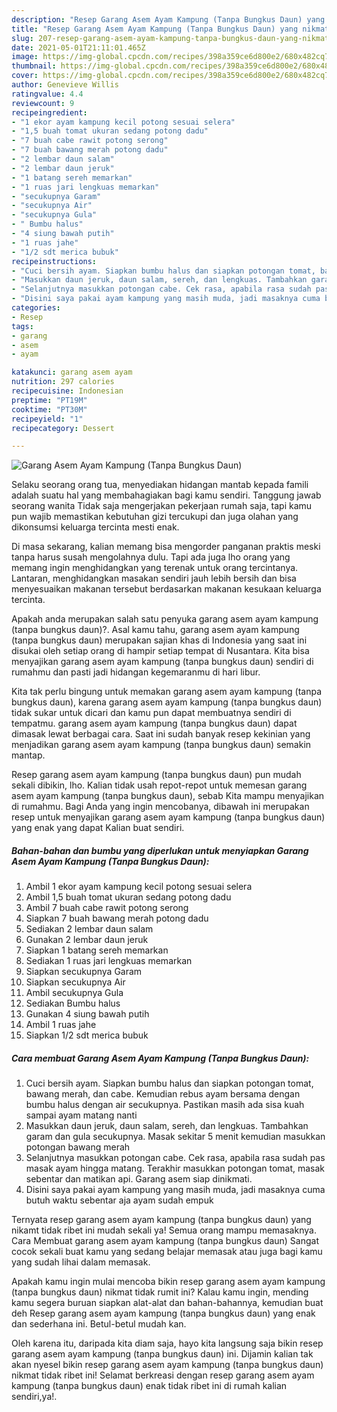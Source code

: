 ```yaml
---
description: "Resep Garang Asem Ayam Kampung (Tanpa Bungkus Daun) yang nikmat dan Mudah Dibuat"
title: "Resep Garang Asem Ayam Kampung (Tanpa Bungkus Daun) yang nikmat dan Mudah Dibuat"
slug: 207-resep-garang-asem-ayam-kampung-tanpa-bungkus-daun-yang-nikmat-dan-mudah-dibuat
date: 2021-05-01T21:11:01.465Z
image: https://img-global.cpcdn.com/recipes/398a359ce6d800e2/680x482cq70/garang-asem-ayam-kampung-tanpa-bungkus-daun-foto-resep-utama.jpg
thumbnail: https://img-global.cpcdn.com/recipes/398a359ce6d800e2/680x482cq70/garang-asem-ayam-kampung-tanpa-bungkus-daun-foto-resep-utama.jpg
cover: https://img-global.cpcdn.com/recipes/398a359ce6d800e2/680x482cq70/garang-asem-ayam-kampung-tanpa-bungkus-daun-foto-resep-utama.jpg
author: Genevieve Willis
ratingvalue: 4.4
reviewcount: 9
recipeingredient:
- "1 ekor ayam kampung kecil potong sesuai selera"
- "1,5 buah tomat ukuran sedang potong dadu"
- "7 buah cabe rawit potong serong"
- "7 buah bawang merah potong dadu"
- "2 lembar daun salam"
- "2 lembar daun jeruk"
- "1 batang sereh memarkan"
- "1 ruas jari lengkuas memarkan"
- "secukupnya Garam"
- "secukupnya Air"
- "secukupnya Gula"
- " Bumbu halus"
- "4 siung bawah putih"
- "1 ruas jahe"
- "1/2 sdt merica bubuk"
recipeinstructions:
- "Cuci bersih ayam. Siapkan bumbu halus dan siapkan potongan tomat, bawang merah, dan cabe. Kemudian rebus ayam bersama dengan bumbu halus dengan air secukupnya. Pastikan masih ada sisa kuah sampai ayam matang nanti"
- "Masukkan daun jeruk, daun salam, sereh, dan lengkuas. Tambahkan garam dan gula secukupnya. Masak sekitar 5 menit kemudian masukkan potongan bawang merah"
- "Selanjutnya masukkan potongan cabe. Cek rasa, apabila rasa sudah pas masak ayam hingga matang. Terakhir masukkan potongan tomat, masak sebentar dan matikan api. Garang asem siap dinikmati."
- "Disini saya pakai ayam kampung yang masih muda, jadi masaknya cuma butuh waktu sebentar aja ayam sudah empuk"
categories:
- Resep
tags:
- garang
- asem
- ayam

katakunci: garang asem ayam 
nutrition: 297 calories
recipecuisine: Indonesian
preptime: "PT19M"
cooktime: "PT30M"
recipeyield: "1"
recipecategory: Dessert

---
```



![Garang Asem Ayam Kampung (Tanpa Bungkus Daun)](https://img-global.cpcdn.com/recipes/398a359ce6d800e2/680x482cq70/garang-asem-ayam-kampung-tanpa-bungkus-daun-foto-resep-utama.jpg)

Selaku seorang orang tua, menyediakan hidangan mantab kepada famili adalah suatu hal yang membahagiakan bagi kamu sendiri. Tanggung jawab seorang  wanita Tidak saja mengerjakan pekerjaan rumah saja, tapi kamu pun wajib memastikan kebutuhan gizi tercukupi dan juga olahan yang dikonsumsi keluarga tercinta mesti enak.

Di masa  sekarang, kalian memang bisa mengorder panganan praktis meski tanpa harus susah mengolahnya dulu. Tapi ada juga lho orang yang memang ingin menghidangkan yang terenak untuk orang tercintanya. Lantaran, menghidangkan masakan sendiri jauh lebih bersih dan bisa menyesuaikan makanan tersebut berdasarkan makanan kesukaan keluarga tercinta. 



Apakah anda merupakan salah satu penyuka garang asem ayam kampung (tanpa bungkus daun)?. Asal kamu tahu, garang asem ayam kampung (tanpa bungkus daun) merupakan sajian khas di Indonesia yang saat ini disukai oleh setiap orang di hampir setiap tempat di Nusantara. Kita bisa menyajikan garang asem ayam kampung (tanpa bungkus daun) sendiri di rumahmu dan pasti jadi hidangan kegemaranmu di hari libur.

Kita tak perlu bingung untuk memakan garang asem ayam kampung (tanpa bungkus daun), karena garang asem ayam kampung (tanpa bungkus daun) tidak sukar untuk dicari dan kamu pun dapat membuatnya sendiri di tempatmu. garang asem ayam kampung (tanpa bungkus daun) dapat dimasak lewat berbagai cara. Saat ini sudah banyak resep kekinian yang menjadikan garang asem ayam kampung (tanpa bungkus daun) semakin mantap.

Resep garang asem ayam kampung (tanpa bungkus daun) pun mudah sekali dibikin, lho. Kalian tidak usah repot-repot untuk memesan garang asem ayam kampung (tanpa bungkus daun), sebab Kita mampu menyajikan di rumahmu. Bagi Anda yang ingin mencobanya, dibawah ini merupakan resep untuk menyajikan garang asem ayam kampung (tanpa bungkus daun) yang enak yang dapat Kalian buat sendiri.

<!--inarticleads1-->

##### Bahan-bahan dan bumbu yang diperlukan untuk menyiapkan Garang Asem Ayam Kampung (Tanpa Bungkus Daun):

1. Ambil 1 ekor ayam kampung kecil potong sesuai selera
1. Ambil 1,5 buah tomat ukuran sedang potong dadu
1. Ambil 7 buah cabe rawit potong serong
1. Siapkan 7 buah bawang merah potong dadu
1. Sediakan 2 lembar daun salam
1. Gunakan 2 lembar daun jeruk
1. Siapkan 1 batang sereh memarkan
1. Sediakan 1 ruas jari lengkuas memarkan
1. Siapkan secukupnya Garam
1. Siapkan secukupnya Air
1. Ambil secukupnya Gula
1. Sediakan  Bumbu halus
1. Gunakan 4 siung bawah putih
1. Ambil 1 ruas jahe
1. Siapkan 1/2 sdt merica bubuk




<!--inarticleads2-->

##### Cara membuat Garang Asem Ayam Kampung (Tanpa Bungkus Daun):

1. Cuci bersih ayam. Siapkan bumbu halus dan siapkan potongan tomat, bawang merah, dan cabe. Kemudian rebus ayam bersama dengan bumbu halus dengan air secukupnya. Pastikan masih ada sisa kuah sampai ayam matang nanti
1. Masukkan daun jeruk, daun salam, sereh, dan lengkuas. Tambahkan garam dan gula secukupnya. Masak sekitar 5 menit kemudian masukkan potongan bawang merah
1. Selanjutnya masukkan potongan cabe. Cek rasa, apabila rasa sudah pas masak ayam hingga matang. Terakhir masukkan potongan tomat, masak sebentar dan matikan api. Garang asem siap dinikmati.
1. Disini saya pakai ayam kampung yang masih muda, jadi masaknya cuma butuh waktu sebentar aja ayam sudah empuk




Ternyata resep garang asem ayam kampung (tanpa bungkus daun) yang nikamt tidak ribet ini mudah sekali ya! Semua orang mampu memasaknya. Cara Membuat garang asem ayam kampung (tanpa bungkus daun) Sangat cocok sekali buat kamu yang sedang belajar memasak atau juga bagi kamu yang sudah lihai dalam memasak.

Apakah kamu ingin mulai mencoba bikin resep garang asem ayam kampung (tanpa bungkus daun) nikmat tidak rumit ini? Kalau kamu ingin, mending kamu segera buruan siapkan alat-alat dan bahan-bahannya, kemudian buat deh Resep garang asem ayam kampung (tanpa bungkus daun) yang enak dan sederhana ini. Betul-betul mudah kan. 

Oleh karena itu, daripada kita diam saja, hayo kita langsung saja bikin resep garang asem ayam kampung (tanpa bungkus daun) ini. Dijamin kalian tak akan nyesel bikin resep garang asem ayam kampung (tanpa bungkus daun) nikmat tidak ribet ini! Selamat berkreasi dengan resep garang asem ayam kampung (tanpa bungkus daun) enak tidak ribet ini di rumah kalian sendiri,ya!.

